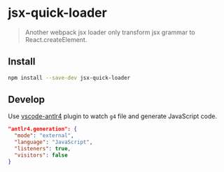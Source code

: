 # jsx-quick-loader

> Another webpack jsx loader only transform jsx grammar to React.createElement.

## Install

````bash
npm install --save-dev jsx-quick-loader
````

## Develop

Use [vscode-antlr4](https://github.com/mike-lischke/vscode-antlr4) plugin to watch `g4` file and generate JavaScript code.

````json
"antlr4.generation": {
  "mode": "external",
  "language": "JavaScript",
  "listeners": true,
  "visitors": false
}
````